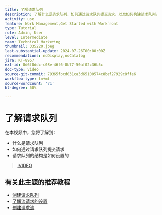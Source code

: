 ```yaml
---
title: 了解请求队列
description: 了解什么是请求队列，如何通过请求队列提交请求，以及如何构建请求队列。
activity: use
feature: Work Management,Get Started with Workfront
type: Tutorial
role: Admin, User
level: Intermediate
team: Technical Marketing
thumbnail: 335220.jpeg
last-substantial-update: 2024-07-26T00:00:00Z
recommendations: noDisplay,noCatalog
jira: KT-8957
exl-id: 8d6f8ddc-c08e-46f6-8b77-50af02c36b5c
doc-type: video
source-git-commit: 79365fbcd031ca3d65100574c8bef27929c8ffe6
workflow-type: tm+mt
source-wordcount: '71'
ht-degree: 50%

---
```


# 了解请求队列

在本视频中，您将了解到：

* 什么是请求队列
* 如何通过请求队列提交请求
* 请求队列的结构是如何设置的


>[!VIDEO](https://video.tv.adobe.com/v/335220/?quality=12&learn=on)

## 有关此主题的推荐教程

* [创建请求队列](/help/manage-work/request-queues/create-a-request-queue.md)
* [了解流请求的设置](/help/manage-work/request-queues/understand-settings-for-a-flow-request.md)
* [创建请求流](/help/manage-work/request-queues/create-a-request-flow.md)

